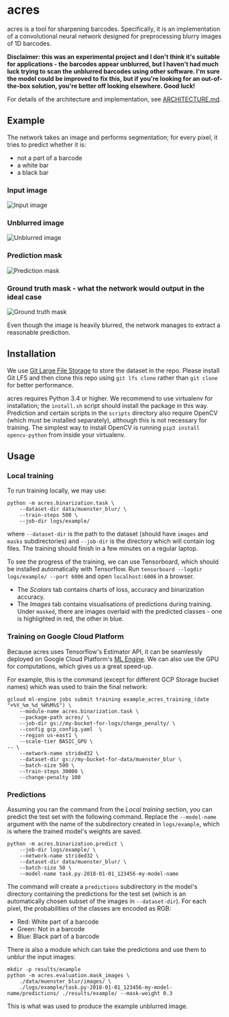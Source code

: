 # acres
acres is a tool for sharpening barcodes. Specifically, it is an implementation
of a convolutional neural network designed for preprocessing blurry images of
1D barcodes.

**Disclaimer: this was an experimental project and I don't think it's suitable for applications - the barcodes appear unblurred, but I haven't had much luck trying to scan the unblurred barcodes using other software. I'm sure the model could be improved to fix this, but if you're looking for an out-of-the-box solution, you're better off looking elsewhere. Good luck!**

For details of the architecture and implementation, see [ARCHITECTURE.md](./ARCHITECTURE.md).

## Example
The network takes an image and performs segmentation; for every pixel, it tries to predict whether it is:

 - not a part of a barcode
 - a white bar
 - a black bar

### Input image
![Input image](./doc/33_4009418180416-01_N95-2592x1944_scaledTo800x600bilinear.jpg)
### Unblurred image
![Unblurred image](./doc/33_4009418180416-01_N95-2592x1944_scaledTo800x600bilinear_masked.jpg)
### Prediction mask
![Prediction mask](./doc/33_4009418180416-01_N95-2592x1944_scaledTo800x600bilinear_prediction.png)
### Ground truth mask - what the network would output in the ideal case
![Ground truth mask](./doc/33_4009418180416-01_N95-2592x1944_scaledTo800x600bilinear_ground_truth.png)

Even though the image is heavily blurred, the network manages to extract a reasonable prediction.

## Installation
We use [Git Large File Storage](https://git-lfs.github.com/) to store the dataset in the repo.
Please install Git LFS and then clone this repo using `git lfs clone` rather than `git clone`
for better performance.

acres requires Python 3.4 or higher. We recommend to use virtualenv for
installation; the `install.sh` script should install the package in this way.
Prediction and certain scripts in the `scripts` directory also require OpenCV
(which must be installed separately), although this is not necessary for training.
The simplest way to install OpenCV is running `pip3 install opencv-python` from inside
your virtualenv.

## Usage

### Local training
To run training locally, we may use:
```
python -m acres.binarization.task \
    --dataset-dir data/muenster_blur/ \
    --train-steps 500 \
    --job-dir logs/example/
```
where `--dataset-dir` is the path to the dataset (should have `images` and `masks` subdirectories)
and `--job-dir` is the directory which will contain log files. The training should finish in a few
minutes on a regular laptop.

To see the progress of the training, we can use Tensorboard, which should be installed automatically with Tensorflow.
Run `tensorboard --logdir logs/example/ --port 6006` and open `localhost:6006` in a browser.
- The _Scalars_ tab contains charts of loss, accuracy and binarization accuracy.
- The _Images_ tab contains visualisations of predictions during training. Under `masked`, there are images
  overlaid with the predicted classes - one is highlighted in red, the other in blue.

### Training on Google Cloud Platform
Because acres uses Tensorflow's Estimator API, it can be seamlessly deployed on Google Cloud Platform's
[ML Engine](https://cloud.google.com/ml-engine/). We can also use the GPU for computations, which
gives us a great speed-up.

For example, this is the command (except for different GCP Storage bucket names) which was used
to train the final network:
```
gcloud ml-engine jobs submit training example_acres_training_(date "+%Y_%m_%d_%H%M%S") \
    --module-name acres.binarization.task \
    --package-path acres/ \
    --job-dir gs://my-bucket-for-logs/change_penalty/ \
    --config gcp_config.yaml  \
    --region us-east1 \
    --scale-tier BASIC_GPU \
-- \
    --network-name strided32 \
    --dataset-dir gs://my-bucket-for-data/muenster_blur \
    --batch-size 500 \
    --train-steps 30000 \
    --change-penalty 100
```

### Predictions
Assuming you ran the command from the _Local training_ section, you can predict the test set with the following command.
Replace the `--model-name` argument with the name of the subdirectory created in `logs/example`, which is where the trained model's
weights are saved.
```
python -m acres.binarization.predict \
    --job-dir logs/example/ \
    --network-name strided32 \
    --dataset-dir data/muenster_blur/ \
    --batch-size 50 \
    --model-name task.py-2018-01-01_123456-my-model-name
```
The command will create a `predictions` subdirectory in the model's directory containing the predictions for the test set
(which is an automatically chosen subset of the images in `--dataset-dir`). For each pixel, the probabilities of the classes
are encoded as RGB:

- Red: White part of a barcode
- Green: Not in a barcode
- Blue: Black part of a barcode

There is also a module which can take the predictions and use them to unblur the input images:
```
mkdir -p results/example
python -m acres.evaluation.mask_images \
    ./data/muenster_blur/images/ \
    ./logs/example/task.py-2018-01-01_123456-my-model-name/predictions/ ./results/example/ --mask-weight 0.3
```
This is what was used to produce the example unblurred image.
